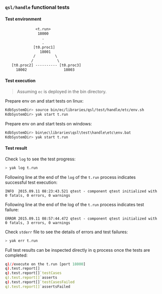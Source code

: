 ### `qsl/handle` functional tests

#### Test environment

```txt
              <t.run>
               18000
                 .
                 .
             [t0.proc1]
                18001
             /         \
            /           \
   [t0.proc2] ---------- [t0.proc3]
     18002                 18003
```

#### Test execution
> Assuming `ec` is deployed in the bin directory.

Prepare env on and start tests on linux:
```bash
KdbSystemDir> source bin/ec/libraries/qsl/test/handle/etc/env.sh
KdbSystemDir> yak start t.run
```

Prepare env on and start tests on windows:
```bash
KdbSystemDir> bin\ec\libraries\qsl\test\handle\etc\env.bat
KdbSystemDir> yak start t.run
```
  
#### Test result

Check `log` to see the test progress:
```bash
> yak log t.run
```

Following line at the end of the `log` of the `t.run` process indicates successful test execution:

```INFO  2015.09.11 08:23:43.521 qtest - component qtest initialized with 0 fatals, 0 errors, 0 warnings```

Following line at the end of the log of the `t.run` process indicates test failure:

```ERROR 2015.09.11 08:57:44.472 qtest - component qtest initialized with 0 fatals, 3 errors, 0 warnings```

Check `stderr` file to see the details of errors and test failures:
```bash
> yak err t.run
```

Full test results can be inspected directly in q process once the tests are completed:
```q  
q)//execute on the t.run [port 18000]
q).test.report[]
q).test.report[]`testCases
q).test.report[]`asserts
q).test.report[]`testCasesFailed
q).test.report[]`assertsFailed
```
